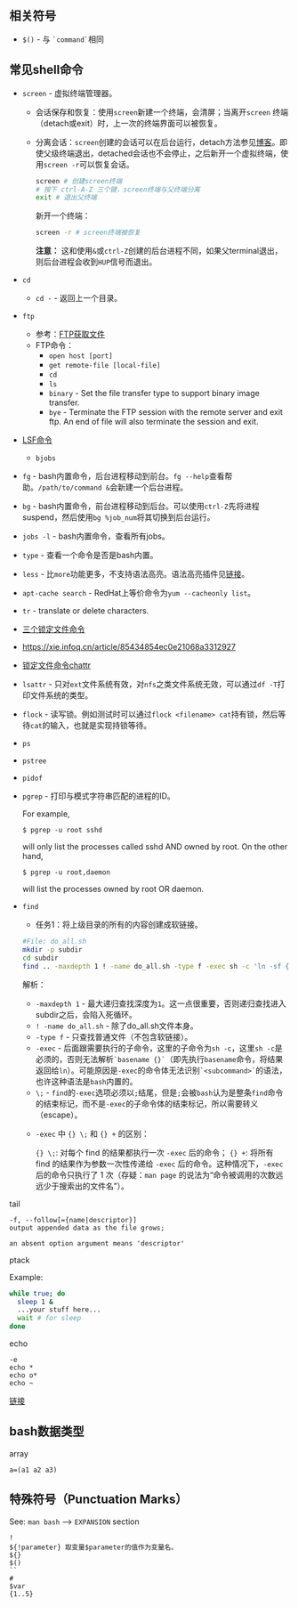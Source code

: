 ## 相关符号

* `$()` - 与 `` `command` ``相同

## 常见shell命令

* `screen` - 虚拟终端管理器。

  - 会话保存和恢复：使用`screen`新建一个终端，会清屏；当离开`screen` 终端（detach或exit）时，上一次的终端界面可以被恢复。

  - 分离会话：`screen`创建的会话可以在后台运行，detach方法参见[博客](https://www.cnblogs.com/mingerlcm/p/12848511.html)。即使父级终端退出，detached会话也不会停止，之后新开一个虚拟终端，使用`screen -r`可以恢复会话。

    ```bash
    screen # 创建screen终端
    # 按下 ctrl-A-Z 三个键，screen终端与父终端分离
    exit # 退出父终端
    ```

    新开一个终端：
    ```bash
    screen -r # screen终端被恢复
    ```

    **注意：** 这和使用`&`或`ctrl-Z`创建的后台进程不同，如果父terminal退出，则后台进程会收到`HUP`信号而退出。

* `cd`
    - `cd -` - 返回上一个目录。

* `ftp`
  - 参考：[FTP获取文件](https://juejin.cn/s/ftp%20%E8%8E%B7%E5%8F%96%E6%96%87%E4%BB%B6)
  - FTP命令：
    - `open host [port]`
    - `get remote-file [local-file]`
    - `cd`
    - `ls`
    - `binary` - Set the file transfer type to support binary image transfer.
    - `bye` - Terminate the FTP session with the remote server and exit ftp. An end of file will also terminate the session and exit.

* [LSF命令](https://zhuanlan.zhihu.com/p/283973455)
  - `bjobs`

* `fg` - bash内置命令，后台进程移动到前台。`fg --help`查看帮助。`/path/to/command &`会新建一个后台进程。
* `bg` - bash内置命令，前台进程移动到后台。可以使用`ctrl-Z`先将进程suspend，然后使用`bg %job_num`将其切换到后台运行。
* `jobs -l` - bash内置命令，查看所有jobs。
* `type` - 查看一个命令是否是bash内置。
* `less` - 比`more`功能更多，不支持语法高亮。语法高亮插件见[链接](https://unix.stackexchange.com/questions/90990/less-command-and-syntax-highlighting)。
* `apt-cache search` - RedHat上等价命令为`yum --cacheonly list`。
* `tr` - translate or delete characters.
* [三个锁定文件命令](https://juejin.cn/s/linux%20%E6%96%87%E4%BB%B6%E9%94%81%20%E5%91%BD%E4%BB%A4)
* https://xie.infoq.cn/article/85434854ec0e21068a3312927
* [锁定文件命令chattr](https://www.jianshu.com/p/6c786a8621d7)
* `lsattr` - 只对`ext`文件系统有效，对`nfs`之类文件系统无效，可以通过`df -T`打印文件系统的类型。
* `flock` - 读写锁。例如测试时可以通过`flock <filename> cat`持有锁，然后等待`cat`的输入，也就是实现持锁等待。
* `ps`
* `pstree`
* `pidof`
* `pgrep` - 打印与模式字符串匹配的进程的ID。

  For example,

      $ pgrep -u root sshd

  will only list the processes called sshd AND owned by root.  On the other hand,

      $ pgrep -u root,daemon

  will list the processes owned by root OR daemon.

* `find`

  * 任务1：将上级目录的所有的内容创建成软链接。

  ```bash
  #File: do_all.sh
  mkdir -p subdir
  cd subdir
  find .. -maxdepth 1 ! -name do_all.sh -type f -exec sh -c 'ln -sf {} `basename {}`' \;
  ```

  解析：

  - `-maxdepth 1` - 最大递归查找深度为`1`。这一点很重要，否则递归查找进入subdir之后，会陷入死循环。
  - `! -name do_all.sh` - 除了do_all.sh文件本身。
  - `-type f` - 只查找普通文件（不包含软链接）。
  - `-exec` - 后面跟需要执行的子命令，这里的子命令为`sh -c`，这里`sh -c`是必须的，否则无法解析`` `basename {}` ``（即先执行`basename`命令，将结果返回给`ln`）。可能原因是`-exec`的命令体无法识别`` `<subcommand>` ``的语法，也许这种语法是`bash`内置的。
  - `\;` - `find`的`-exec`选项必须以`;`结尾，但是`;`会被`bash`认为是整条`find`命令的结束标记，而不是`-exec`的子命令体的结束标记，所以需要转义（escape）。

  * `-exec` 中 `{} \;` 和 `{} +` 的区别：

    `{} \;`: 对每个 find 的结果都执行一次 `-exec` 后的命令；
    `{} +`: 将所有 find 的结果作为参数一次性传递给 `-exec` 后的命令。这种情况下，`-exec` 后的命令只执行了 1 次（存疑：`man page` 的说法为“命令被调用的次数远远少于搜索出的文件名”）。

tail

    -f, --follow[={name|descriptor}]
    output appended data as the file grows;

    an absent option argument means 'descriptor'

ptack

Example:

```bash
while true; do
  sleep 1 &
  ...your stuff here...
  wait # for sleep
done
```

echo

    -e 
    echo *
    echo o*
    echo ~

[链接](https://flaviocopes.com/linux-command-echo/)


## bash数据类型

array

    a=(a1 a2 a3)

## 特殊符号（Punctuation Marks）

See: `man bash` --> `EXPANSION` section

    !
    ${!parameter} 取变量$parameter的值作为变量名。
    ${}
    $()
    ``
    #
    $var
    {1..5}
